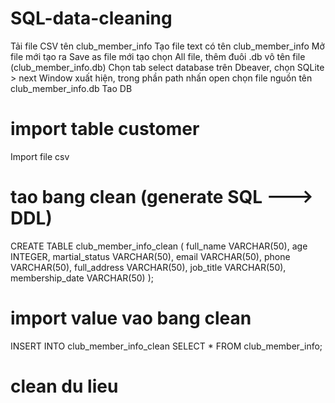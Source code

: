 # SQL-data-cleaning
Tải file CSV tên club_member_info
Tạo file text có tên club_member_info
Mở file mới tạo ra
Save as file mới tạo chọn All file, thêm đuôi .db vô tên file (club_member_info.db)
Chọn tab select database trên Dbeaver, chọn SQLite > next
Window xuất hiện, trong phần path nhấn open chọn file nguồn tên club_member_info.db
Tao DB

# import table customer
Import file csv

# tao bang clean (generate SQL ---> DDL)
  
  CREATE TABLE club_member_info_clean (
  	full_name VARCHAR(50),
  	age INTEGER,
  	martial_status VARCHAR(50),
  	email VARCHAR(50),
  	phone VARCHAR(50),
  	full_address VARCHAR(50),
  	job_title VARCHAR(50),
  	membership_date VARCHAR(50)
  );



# import value vao bang clean
INSERT INTO club_member_info_clean
    SELECT *
    FROM club_member_info;

# clean du lieu
